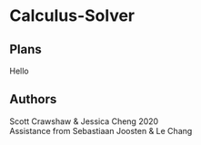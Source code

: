 # Calculus-Solver
## Plans
Hello

## Authors
Scott Crawshaw & Jessica Cheng 2020  
Assistance from Sebastiaan Joosten & Le Chang